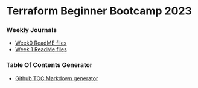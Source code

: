# Terraform Beginner Bootcamp 2023

### Weekly Journals 
- [Week0 ReadME files](journals/week0.md)
- [Week 1 ReadMe files](journals/week1.md)

### Table Of Contents Generator
- [Github TOC Markdown generator](https://ecotrust-canada.github.io/markdown-toc/)









